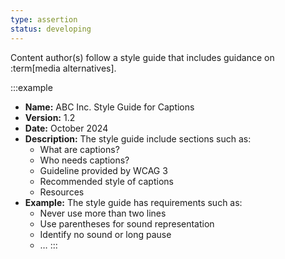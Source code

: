 ```yaml
---
type: assertion
status: developing
---
```


Content author(s) follow a style guide that includes guidance on :term[media alternatives].

:::example
* **Name:** ABC Inc. Style Guide for Captions
* **Version:** 1.2
* **Date:** October 2024
* **Description:** The style guide include sections such as:
  * What are captions?
  * Who needs captions?
  * Guideline provided by WCAG 3
  * Recommended style of captions
  * Resources
* **Example:** The style guide has requirements such as:
  * Never use more than two lines
  * Use parentheses for sound representation
  * Identify no sound or long pause
  * &hellip;
:::